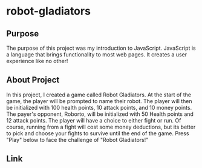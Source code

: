 # robot-gladiators

## Purpose

The purpose of this project was my introduction to JavaScript. JavaScript is a language that brings functionality to most web pages. It creates a user experience like no other!

## About Project

In this project, I created a game called Robot Gladiators. At the start of the game, the player will be prompted to name their robot. The player will then be initialized with 100 health points, 10 attack points, and 10 money points. The payer's opponent, Roborto, will be initialized with 50 Health points and 12 attack points. The player will have a choice to either fight or run. Of course, running from a fight will cost some money deductions, but its better to pick and choose your fights to survive until the end of the game. Press "Play" below to face the challenge of "Robot Gladiators!"

## Link
